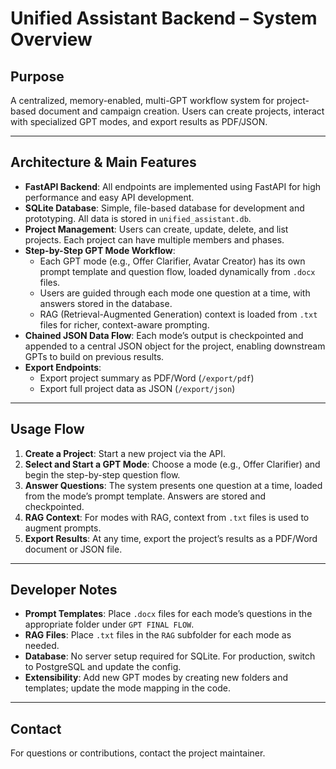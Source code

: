 # Unified Assistant Backend – System Overview

## Purpose
A centralized, memory-enabled, multi-GPT workflow system for project-based document and campaign creation. Users can create projects, interact with specialized GPT modes, and export results as PDF/JSON.

---

## Architecture & Main Features

- **FastAPI Backend**: All endpoints are implemented using FastAPI for high performance and easy API development.
- **SQLite Database**: Simple, file-based database for development and prototyping. All data is stored in `unified_assistant.db`.
- **Project Management**: Users can create, update, delete, and list projects. Each project can have multiple members and phases.
- **Step-by-Step GPT Mode Workflow**:
  - Each GPT mode (e.g., Offer Clarifier, Avatar Creator) has its own prompt template and question flow, loaded dynamically from `.docx` files.
  - Users are guided through each mode one question at a time, with answers stored in the database.
  - RAG (Retrieval-Augmented Generation) context is loaded from `.txt` files for richer, context-aware prompting.
- **Chained JSON Data Flow**: Each mode’s output is checkpointed and appended to a central JSON object for the project, enabling downstream GPTs to build on previous results.
- **Export Endpoints**:
  - Export project summary as PDF/Word (`/export/pdf`)
  - Export full project data as JSON (`/export/json`)

---

## Usage Flow
1. **Create a Project**: Start a new project via the API.
2. **Select and Start a GPT Mode**: Choose a mode (e.g., Offer Clarifier) and begin the step-by-step question flow.
3. **Answer Questions**: The system presents one question at a time, loaded from the mode’s prompt template. Answers are stored and checkpointed.
4. **RAG Context**: For modes with RAG, context from `.txt` files is used to augment prompts.
5. **Export Results**: At any time, export the project’s results as a PDF/Word document or JSON file.

---

## Developer Notes
- **Prompt Templates**: Place `.docx` files for each mode’s questions in the appropriate folder under `GPT FINAL FLOW`.
- **RAG Files**: Place `.txt` files in the `RAG` subfolder for each mode as needed.
- **Database**: No server setup required for SQLite. For production, switch to PostgreSQL and update the config.
- **Extensibility**: Add new GPT modes by creating new folders and templates; update the mode mapping in the code.

---

## Contact
For questions or contributions, contact the project maintainer. 